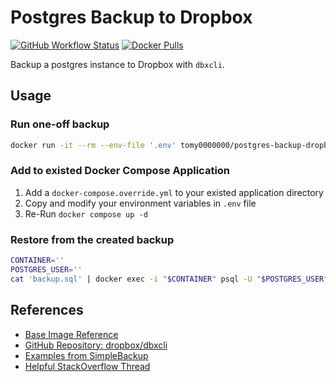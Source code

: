 # Postgres Backup to Dropbox

[![GitHub Workflow Status](https://img.shields.io/github/workflow/status/tomy0000000/registry/Postgres%20Backup%20to%20Dropbox?logo=Github)](https://github.com/tomy0000000/registry/actions/workflows/postgres-backup-dropbox.yml)
[![Docker Pulls](https://img.shields.io/docker/pulls/tomy0000000/postgres-backup-dropbox?logo=docker)](https://hub.docker.com/repository/docker/tomy0000000/postgres-backup-dropbox)

Backup a postgres instance to Dropbox with `dbxcli`.

## Usage

### Run one-off backup

```bash
docker run -it --rm --env-file '.env' tomy0000000/postgres-backup-dropbox:14
```

### Add to existed Docker Compose Application

1. Add a `docker-compose.override.yml` to your existed application directory
2. Copy and modify your environment variables in `.env` file
3. Re-Run `docker compose up -d`

### Restore from the created backup

```bash
CONTAINER=''
POSTGRES_USER=''
cat 'backup.sql' | docker exec -i "$CONTAINER" psql -U "$POSTGRES_USER"
```

## References

- [Base Image Reference](https://hub.docker.com/_/postgres)
- [GitHub Repository: dropbox/dbxcli](https://github.com/dropbox/dbxcli)
- [Examples from SimpleBackup](https://simplebackups.com/blog/docker-postgres-backup-restore-guide-with-examples/)
- [Helpful StackOverflow Thread](https://stackoverflow.com/questions/24718706/backup-restore-a-dockerized-postgresql-database)
